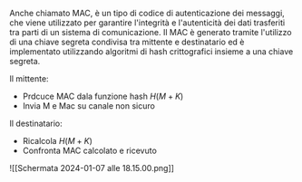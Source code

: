 Anche chiamato MAC, è un tipo di codice di autenticazione dei messaggi, che viene utilizzato per garantire l'integrità e l'autenticità dei dati trasferiti tra parti di un sistema di comunicazione.
Il MAC è generato tramite l'utilizzo di una chiave segreta condivisa tra mittente e destinatario ed è implementato utilizzando algoritmi di hash crittografici insieme a una chiave segreta.

Il mittente:
- Prdcuce MAC dala funzione hash $H(M+K)$
- Invia M e Mac su canale non sicuro

Il destinatario:
- Ricalcola $H(M+K)$
- Confronta MAC calcolato e ricevuto


![[Schermata 2024-01-07 alle 18.15.00.png]]